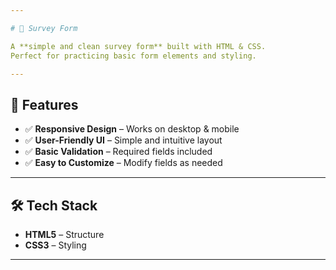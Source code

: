 ```yaml
---

# 📝 Survey Form

A **simple and clean survey form** built with HTML & CSS.  
Perfect for practicing basic form elements and styling.

---
```


## 🚀 Features
- ✅ **Responsive Design** – Works on desktop & mobile  
- ✅ **User-Friendly UI** – Simple and intuitive layout  
- ✅ **Basic Validation** – Required fields included  
- ✅ **Easy to Customize** – Modify fields as needed  

---

## 🛠️ Tech Stack
- **HTML5** – Structure  
- **CSS3** – Styling  

---